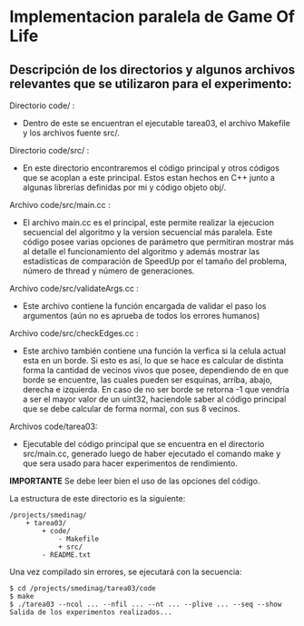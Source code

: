 # Implementacion paralela de Game Of Life 

## Descripción de los directorios y algunos archivos relevantes que se utilizaron para el experimento:

Directorio code/ :
- Dentro de este se encuentran el ejecutable tarea03, el archivo Makefile y los archivos fuente src/.

Directorio code/src/ :
- En este directorio encontraremos el código principal y otros códigos que se acoplan a este principal. Estos estan hechos en C++ junto a algunas librerias definidas por mi y código objeto obj/.

Archivo code/src/main.cc : 
- El archivo main.cc es el principal, este permite realizar la ejecucion secuencial del algoritmo y la version secuencial más paralela. Este código posee varias opciones de parámetro que permitiran mostrar más al detalle el funcionamiento del algoritmo y además mostrar las estadísticas de comparación de SpeedUp por el tamaño del problema, número de thread y número de generaciones.

Archivo code/src/validateArgs.cc : 
- Este archivo contiene la función encargada de validar el paso los argumentos (aún no es aprueba de todos los errores humanos)

Archivo code/src/checkEdges.cc : 
- Este archivo también contiene una función la verfica si la celula actual esta en un borde. Si esto es así, lo que se hace es calcular de distinta forma la cantidad de vecinos vivos que posee, dependiendo de en que borde se encuentre, las cuales pueden ser esquinas, arriba, abajo, derecha e izquierda. En caso de no ser borde se retorna -1 que vendría a ser el mayor valor de un uint32, haciendole saber al código principal que se debe calcular de forma normal, con sus 8 vecinos.

Archivos code/tarea03:
- Ejecutable del código principal que se encuentra en el directorio src/main.cc, generado luego de haber ejecutado el comando make y que sera usado para hacer experimentos de rendimiento.

**IMPORTANTE**
Se debe leer bien el uso de las opciones del código.

La estructura de este directorio es la siguiente:

```
/projects/smedinag/
	+ tarea03/
		+ code/
			- Makefile
			+ src/
		- README.txt	
```

Una vez compilado sin errores, se ejecutará con la secuencia:

```
$ cd /projects/smedinag/tarea03/code
$ make
$ ./tarea03 --ncol ... --nfil ... --nt ... --plive ... --seq --show
Salida de los experimentos realizados...
```

